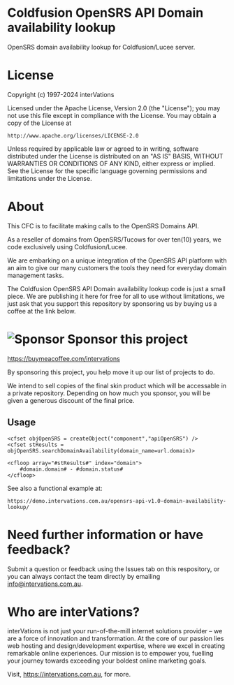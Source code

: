 # Coldfusion OpenSRS API Domain availability lookup
OpenSRS domain availability lookup for Coldfusion/Lucee server.

# License

Copyright (c) 1997-2024 interVations

Licensed under the Apache License, Version 2.0 (the "License");
you may not use this file except in compliance with the License.
You may obtain a copy of the License at

    http://www.apache.org/licenses/LICENSE-2.0

Unless required by applicable law or agreed to in writing, software
distributed under the License is distributed on an "AS IS" BASIS,
WITHOUT WARRANTIES OR CONDITIONS OF ANY KIND, either express or implied.
See the License for the specific language governing permissions and
limitations under the License.

# About

This CFC is to facilitate making calls to the OpenSRS Domains API.

As a reseller of domains from OpenSRS/Tucows for over ten(10) years, we code exclusively using Coldfusion/Lucee.

We are embarking on a unique integration of the OpenSRS API platform with an aim to give our many customers the tools they need for everyday domain management tasks.

The Coldfusion OpenSRS API Domain availability lookup code is just a small piece. We are publishing it here for free for all to use without limitations, we just ask that you support this repository by sponsoring us by buying us a coffee at the link below.

# <img src="https://github.com/images/modules/search/mona-love.png" alt="Sponsor"> Sponsor this project
https://buymeacoffee.com/intervations

By sponsoring this project, you help move it up our list of projects to do.

We intend to sell copies of the final skin product which will be accessable in a private repository. Depending on how much you sponsor, you will be given a generous discount of the final price.

## Usage
    
    <cfset objOpenSRS = createObject("component","apiOpenSRS") />
    <cfset stResults = objOpenSRS.searchDomainAvailability(domain_name=url.domain)>
    
    <cfloop array="#stResults#" index="domain">
        #domain.domain# - #domain.status#
    </cfloop>
    
See also a functional example at:

    https://demo.intervations.com.au/opensrs-api-v1.0-domain-availability-lookup/


# Need further information or have feedback?

Submit a question or feedback using the Issues tab on this respository, or you can always contact the team directly by emailing info@intervations.com.au.

# Who are interVations?

interVations is not just your run-of-the-mill internet solutions provider – we are a force of innovation and transformation. At the core of our passion lies web hosting and design/development expertise, where we excel in creating remarkable online experiences. Our mission is to empower you, fuelling your journey towards exceeding your boldest online marketing goals.

Visit, https://intervations.com.au, for more.
